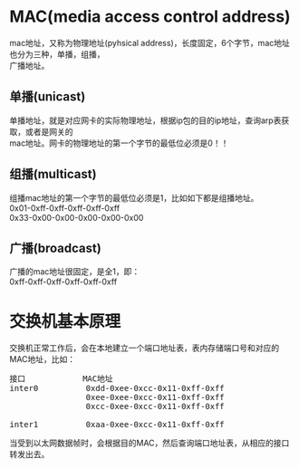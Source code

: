 # MAC(media access control address)    
mac地址，又称为物理地址(pyhsical address)，长度固定，6个字节，mac地址也分为三种，单播，组播，  
广播地址。      
    
## 单播(unicast)    
单播地址，就是对应网卡的实际物理地址，根据ip包的目的ip地址，查询arp表获取，或者是网关的    
mac地址。网卡的物理地址的第一个字节的最低位必须是0！！      
    
## 组播(multicast)    
组播mac地址的第一个字节的最低位必须是1，比如如下都是组播地址。      
0x01-0xff-0xff-0xff-0xff-0xff      
0x33-0x00-0x00-0x00-0x00-0x00      
    
## 广播(broadcast)    
广播的mac地址很固定，是全1，即：      
0xff-0xff-0xff-0xff-0xff-0xff      
  
# 交换机基本原理  
交换机正常工作后，会在本地建立一个端口地址表，表内存储端口号和对应的MAC地址，比如：  
<pre>
接口            MAC地址  
inter0          0xdd-0xee-0xcc-0x11-0xff-0xff      
                0xee-0xee-0xcc-0x11-0xff-0xff      
                0xcc-0xee-0xcc-0x11-0xff-0xff      
  
inter1          0xaa-0xee-0xcc-0x11-0xff-0xff      
</pre>
当受到以太网数据帧时，会根据目的MAC，然后查询端口地址表，从相应的接口转发出去。  
